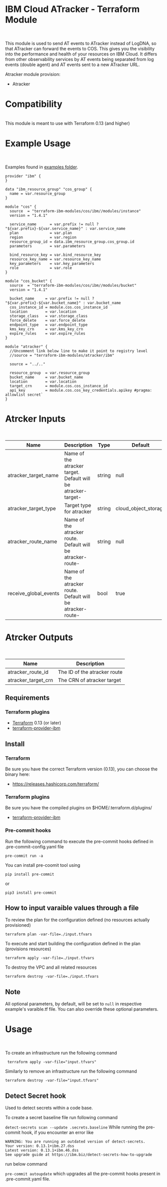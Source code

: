# IBM Cloud ATracker - Terraform Module
<br/>

This module is used to send AT events to ATracker instead of LogDNA, so that ATracker can forward the events to COS. This gives you the visibility into the performance and health of your resources on IBM Cloud. It differs from other observability services by AT events being separated from log events (double agent) and AT events sent to a new ATracker URL.

Atracker module provision:
- Atracker

# Compatibility
<br/>
This module is meant to use with Terraform 0.13 (and higher)

# Example Usage
<br/>

Examples found in [examples folder](https://github.ibm.com/slz-v2-poc/terraform-atracker-module/tree/master/Examples).

```
provider "ibm" {
}

data "ibm_resource_group" "cos_group" {
  name = var.resource_group
}

module "cos" {
  source  = "terraform-ibm-modules/cos/ibm//modules/instance"
  version = "1.4.1"

  service_name      = var.prefix != null ? "${var.prefix}-${var.service_name}" : var.service_name
  plan              = var.plan
  region            = var.region
  resource_group_id = data.ibm_resource_group.cos_group.id
  parameters        = var.parameters

  bind_resource_key = var.bind_resource_key
  resource_key_name = var.resource_key_name
  key_parameters    = var.key_parameters
  role              = var.role
}

module "cos_bucket" {
  source  = "terraform-ibm-modules/cos/ibm//modules/bucket"
  version = "1.4.1"

  bucket_name     = var.prefix != null ? "${var.prefix}-${var.bucket_name}" : var.bucket_name
  cos_instance_id = module.cos.cos_instance_id
  location        = var.location
  storage_class   = var.storage_class
  force_delete    = var.force_delete
  endpoint_type   = var.endpoint_type
  kms_key_crn     = var.kms_key_crn
  expire_rules    = var.expire_rules
}

module "atracker" {
  //Uncomment link below line to make it point to registry level
  //source = "terraform-ibm-modules/atracker/ibm"
  
  source = "../.."

  resource_group  = var.resource_group
  bucket_name     = var.bucket_name
  location        = var.location
  target_crn      = module.cos.cos_instance_id
  api_key         = module.cos.cos_key_credentials.apikey #pragma: allowlist secret`
}
```

# Atrcker Inputs
<br/>

| Name        | Description      | Type    | Default | Required |
|-------------|------------------|---------|---------|----------|
|atracker_target_name| Name of the atracker target.  Default will be atracker-target-<region> | string | null | no |
|atracker_target_type | Target type for atracker | string | cloud_object_storage | yes |
|atracker_route_name | Name of the atracker route.  Default will be atracker-route-<region> | string| null | no |
|receive_global_events | Name of the atracker route.  Default will be atracker-route-<region> | bool | true | yes

# Atrcker Outputs
<br/>

| Name        | Description      |
|-------------|------------------|
|atracker_route_id| The ID of the atracker route |
|atracker_target_crn | The CRN of atracker target |


## Requirements

### Terraform plugins

- [Terraform](https://www.terraform.io/downloads.html) 0.13 (or later)
- [terraform-provider-ibm](https://github.com/IBM-Cloud/terraform-provider-ibm)

## Install

### Terraform

Be sure you have the correct Terraform version (0.13), you can choose the binary here:
- https://releases.hashicorp.com/terraform/

### Terraform plugins

Be sure you have the compiled plugins on $HOME/.terraform.d/plugins/

- [terraform-provider-ibm](https://github.com/IBM-Cloud/terraform-provider-ibm)

### Pre-commit hooks

Run the following command to execute the pre-commit hooks defined in .pre-commit-config.yaml file
```
pre-commit run -a
```
You can install pre-coomit tool using

```
pip install pre-commit
```
or
```
pip3 install pre-commit
```
## How to input varaible values through a file

To review the plan for the configuration defined (no resources actually provisioned)
```
terraform plan -var-file=./input.tfvars
```
To execute and start building the configuration defined in the plan (provisions resources)
```
terraform apply -var-file=./input.tfvars
```

To destroy the VPC and all related resources
```
terraform destroy -var-file=./input.tfvars
```

## Note

All optional parameters, by default, will be set to `null` in respective example's varaible.tf file. You can also override these optional parameters.

# Usage
<br/>

To create an infrastructure run the following command

``` terraform apply -var-file="input.tfvars"```

Similarly to remove an infrastructure run the following command

```terraform destroy -var-file="input.tfvars"```

## Detect Secret hook
Used to detect secrets within a code base.

To create a secret baseline file run following command

```detect-secrets scan --update .secrets.baseline```
While running the pre-commit hook, if you encounter an error like

```
WARNING: You are running an outdated version of detect-secrets.
Your version: 0.13.1+ibm.27.dss
Latest version: 0.13.1+ibm.46.dss
See upgrade guide at https://ibm.biz/detect-secrets-how-to-upgrade
```

run below command

```pre-commit autoupdate```
which upgrades all the pre-commit hooks present in .pre-commit.yaml file.
